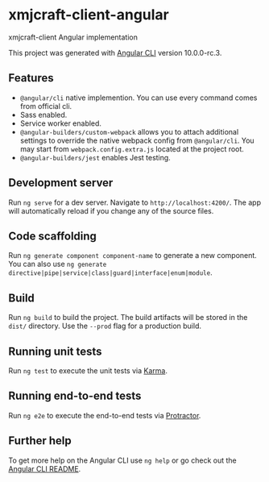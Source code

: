 # xmjcraft-client-angular
xmjcraft-client Angular implementation

This project was generated with [Angular CLI](https://github.com/angular/angular-cli) version 10.0.0-rc.3.

## Features
- `@angular/cli` native implemention. You can use every command comes from official cli.
- Sass enabled.
- Service worker enabled.
- `@angular-builders/custom-webpack` allows you to attach additional settings to override the native webpack config from `@angular/cli`. You may start from `webpack.config.extra.js` located at the project root.
- `@angular-builders/jest` enables Jest testing.

## Development server

Run `ng serve` for a dev server. Navigate to `http://localhost:4200/`. The app will automatically reload if you change any of the source files.

## Code scaffolding

Run `ng generate component component-name` to generate a new component. You can also use `ng generate directive|pipe|service|class|guard|interface|enum|module`.

## Build

Run `ng build` to build the project. The build artifacts will be stored in the `dist/` directory. Use the `--prod` flag for a production build.

## Running unit tests

Run `ng test` to execute the unit tests via [Karma](https://karma-runner.github.io).

## Running end-to-end tests

Run `ng e2e` to execute the end-to-end tests via [Protractor](http://www.protractortest.org/).

## Further help

To get more help on the Angular CLI use `ng help` or go check out the [Angular CLI README](https://github.com/angular/angular-cli/blob/master/README.md).
